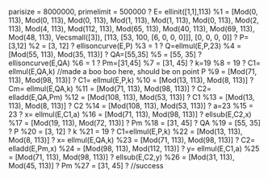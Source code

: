 parisize = 8000000, primelimit = 500000
? E= ellinit([1,1],113)
%1 = [Mod(0, 113), Mod(0, 113), Mod(0, 113), Mod(1, 113), Mod(1, 113), Mod(0, 113), Mod(2, 113), Mod(4, 113), Mod(112, 113), Mod(65, 113), Mod(40, 113), Mod(69, 113), Mod(48, 113), Vecsmall([3]), [113, [53, 100, [6, 0, 0, 0]]], [0, 0, 0, 0]]
? P=[3,12]
%2 = [3, 12]
? ellisoncurve(E,P)
%3 = 1
? Q=ellmul(E,P,23)
%4 = [Mod(55, 113), Mod(35, 113)]
? QA=[55,35]
%5 = [55, 35]
? ellisoncurve(E,QA)
%6 = 1
? Pm=[31,45]
%7 = [31, 45]
? k=19
%8 = 19
? C1= ellmul(E,QA,k) //made a boo boo here, should be on point P
%9 = [Mod(71, 113), Mod(98, 113)]
? C1= ellmul(E,P,k)
%10 = [Mod(13, 113), Mod(8, 113)]
? Cm= ellmul(E,QA,k)
%11 = [Mod(71, 113), Mod(98, 113)]
? C2= elladd(E,QA,Pm)
%12 = [Mod(108, 113), Mod(53, 113)]
? C1
%13 = [Mod(13, 113), Mod(8, 113)]
? C2
%14 = [Mod(108, 113), Mod(53, 113)]
? a=23
%15 = 23
? x= ellmul(E,C1,a)
%16 = [Mod(71, 113), Mod(98, 113)]
? ellsub(E,C2,x)
%17 = [Mod(19, 113), Mod(72, 113)]
? Pm
%18 = [31, 45]
? QA
%19 = [55, 35]
? P
%20 = [3, 12]
? k
%21 = 19
? C1=ellmul(E,P,k)
%22 = [Mod(13, 113), Mod(8, 113)]
? x= ellmul(E,QA,k)
%23 = [Mod(71, 113), Mod(98, 113)]
? C2= elladd(E,Pm,x)
%24 = [Mod(98, 113), Mod(112, 113)]
? y= ellmul(E,C1,a)
%25 = [Mod(71, 113), Mod(98, 113)]
? ellsub(E,C2,y)
%26 = [Mod(31, 113), Mod(45, 113)]
? Pm
%27 = [31, 45]
? //success

